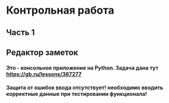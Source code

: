 # Контрольная работа
## Часть 1
## Редактор заметок 
#### Это - консольное приложение на Python. Задача дана тут https://gb.ru/lessons/367277
#### Защита от ошибок ввода отсутствует! необходимо вводить корректные данные при тестировании функционала!
